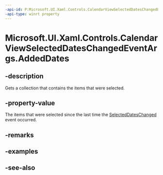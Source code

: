 ```yaml
---
-api-id: P:Microsoft.UI.Xaml.Controls.CalendarViewSelectedDatesChangedEventArgs.AddedDates
-api-type: winrt property
---
```


<!-- Property syntax
public Windows.Foundation.Collections.IVectorView<Windows.Foundation.DateTime> AddedDates { get; }
-->

# Microsoft.UI.Xaml.Controls.CalendarViewSelectedDatesChangedEventArgs.AddedDates

## -description
Gets a collection that contains the items that were selected.

## -property-value
The items that were selected since the last time the [SelectedDatesChanged](calendarview_selecteddateschanged.md) event occurred.

## -remarks

## -examples

## -see-also
